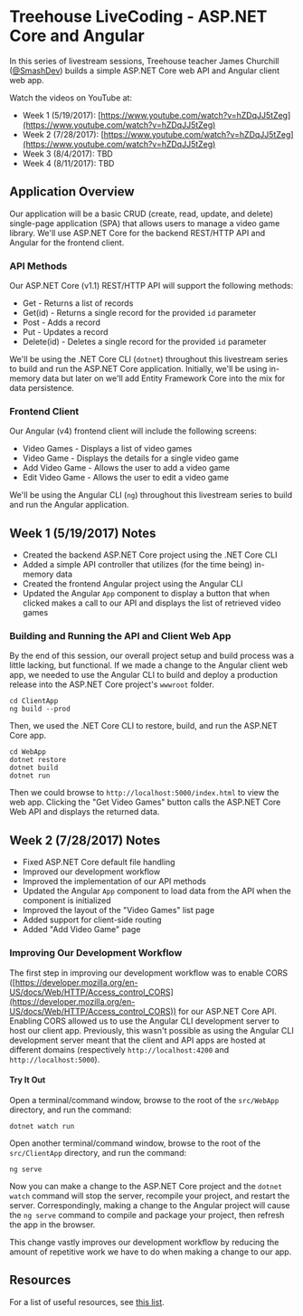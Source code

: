 
# Treehouse LiveCoding - ASP.NET Core and Angular

In this series of livestream sessions, Treehouse teacher James Churchill ([@SmashDev](https://twitter.com/SmashDev)) builds a simple ASP.NET Core web API and Angular client web app.

Watch the videos on YouTube at:

* Week 1 (5/19/2017): [https://www.youtube.com/watch?v=hZDqJJ5tZeg](https://www.youtube.com/watch?v=hZDqJJ5tZeg)
* Week 2 (7/28/2017): [https://www.youtube.com/watch?v=hZDqJJ5tZeg](https://www.youtube.com/watch?v=hZDqJJ5tZeg)
* Week 3 (8/4/2017): TBD
* Week 4 (8/11/2017): TBD

## Application Overview

Our application will be a basic CRUD (create, read, update, and delete) single-page application (SPA) that allows users to manage a video game library. We'll use ASP.NET Core for the backend REST/HTTP API and Angular for the frontend client.

### API Methods

Our ASP.NET Core (v1.1) REST/HTTP API will support the following methods:

* Get - Returns a list of records
* Get(id) - Returns a single record for the provided `id` parameter
* Post - Adds a record
* Put - Updates a record 
* Delete(id) - Deletes a single record for the provided `id` parameter

We'll be using the .NET Core CLI (`dotnet`) throughout this livestream series to build and run the ASP.NET Core application. Initially, we'll be using in-memory data but later on we'll add Entity Framework Core into the mix for data persistence.

### Frontend Client

Our Angular (v4) frontend client will include the following screens:

* Video Games - Displays a list of video games
* Video Game - Displays the details for a single video game
* Add Video Game - Allows the user to add a video game
* Edit Video Game - Allows the user to edit a video game

We'll be using the Angular CLI (`ng`) throughout this livestream series to build and run the Angular application.

## Week 1 (5/19/2017) Notes

* Created the backend ASP.NET Core project using the .NET Core CLI
* Added a simple API controller that utilizes (for the time being) in-memory data
* Created the frontend Angular project using the Angular CLI
* Updated the Angular `App` component to display a button that when clicked makes a call to our API and displays the list of retrieved video games

### Building and Running the API and Client Web App

By the end of this session, our overall project setup and build process was a little lacking, but functional. If we made a change to the Angular client web app, we needed to use the Angular CLI to build and deploy a production release into the ASP.NET Core project's `wwwroot` folder.

```
cd ClientApp
ng build --prod
```

Then, we used the .NET Core CLI to restore, build, and run the ASP.NET Core app.

```
cd WebApp
dotnet restore
dotnet build
dotnet run
```

Then we could browse to `http://localhost:5000/index.html` to view the web app. Clicking the "Get Video Games" button calls the ASP.NET Core Web API and displays the returned data.

## Week 2 (7/28/2017) Notes

* Fixed ASP.NET Core default file handling
* Improved our development workflow
* Improved the implementation of our API methods
* Updated the Angular `App` component to load data from the API when the component is initialized
* Improved the layout of the "Video Games" list page
* Added support for client-side routing
* Added "Add Video Game" page

### Improving Our Development Workflow

The first step in improving our development workflow was to enable CORS ([https://developer.mozilla.org/en-US/docs/Web/HTTP/Access_control_CORS](https://developer.mozilla.org/en-US/docs/Web/HTTP/Access_control_CORS)) for our ASP.NET Core API. Enabling CORS allowed us to use the Angular CLI development server to host our client app. Previously, this wasn't possible as using the Angular CLI development server meant that the client and API apps are hosted at different domains (respectively `http://localhost:4200` and `http://localhost:5000`).

#### Try It Out

Open a terminal/command window, browse to the root of the `src/WebApp` directory, and run the command:

```
dotnet watch run
```

Open another terminal/command window, browse to the root of the `src/ClientApp` directory, and run the command:

```
ng serve
```

Now you can make a change to the ASP.NET Core project and the `dotnet watch` command will stop the server, recompile your project, and restart the server. Correspondingly, making a change to the Angular project will cause the `ng serve` command to compile and package your project, then refresh the app in the browser.

This change vastly improves our development workflow by reducing the amount of repetitive work we have to do when making a change to our app.

## Resources

For a list of useful resources, see [this list](resources.md).
